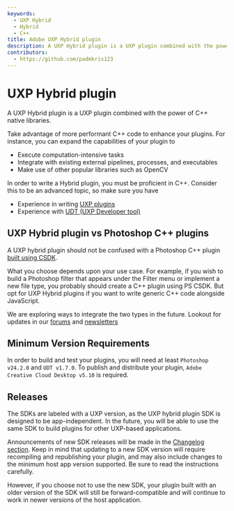 ```yaml
---
keywords:
  - UXP Hybrid
  - Hybrid
  - C++
title: Adobe UXP Hybrid plugin
description: A UXP Hybrid plugin is a UXP plugin combined with the power of C++ native libraries. 
contributors:
  - https://github.com/padmkris123
---
```


# UXP Hybrid plugin

A UXP Hybrid plugin is a UXP plugin combined with the power of C++ native libraries. 

Take advantage of more performant C++ code to enhance your plugins. For instance, you can expand the capabilities of your plugin to
- Execute computation-intensive tasks
- Integrate with existing external pipelines, processes, and executables
- Make use of other popular libraries such as OpenCV

In order to write a Hybrid plugin, you must be proficient in C++. Consider this to be an advanced topic, so make sure you have

- Experience in writing [UXP plugins](../getting-started/creating-your-first-plugin/)
- Experience with [UDT (UXP Developer tool)](../devtool/)

## UXP Hybrid plugin vs Photoshop C++ plugins

A UXP hybrid plugin should not be confused with a Photoshop C++ plugin [built using CSDK](../../ps_reference/media/cpp-pluginsdk/). 

What you choose depends upon your use case. For example, if you wish to build a Photoshop filter that appears under the Filter menu or implement a new file type, you probably should create a C++ plugin using PS CSDK. But opt for UXP Hybrid plugins if you want to write generic C++ code alongside JavaScript.

We are exploring ways to integrate the two types in the future. Lookout for updates in our [forums](https://forums.creativeclouddeveloper.com/) and [newsletters](https://www.adobe.com/subscription/ccdevnewsletter.html)

## Minimum Version Requirements

In order to build and test your plugins, you will need at least `Photoshop v24.2.0` and `UDT v1.7.0`. To publish and distribute your plugin, `Adobe Creative Cloud Desktop v5.10` is required.

## Releases

The SDKs are labeled with a UXP version, as the UXP hybrid plugin SDK is designed to be app-independent. In the future, you will be able to use the same SDK to build plugins for other UXP-based applications.

Announcements of new SDK releases will be made in the [Changelog section](../../ps_reference/changelog). Keep in mind that updating to a new SDK version will require recompiling and republishing your plugin, and may also include changes to the minimum host app version supported. Be sure to read the instructions carefully.

However, if you choose not to use the new SDK, your plugin built with an older version of the SDK will still be forward-compatible and will continue to work in newer versions of the host application.